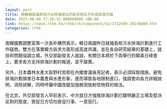 ```yaml
---
layout: post
title: 南韓稱就福島核污水排海提出的訴求與日方形成高度共識
date: 2023-08-08 17:26:52.000000000 +08:00
link: https://news.rthk.hk/rthk/ch/component/k2/1712599-20230808.htm
categories: rthk
---
```


南韓國務調整室第一次長朴購然表示，韓日兩國昨日就福島核污水排海計劃進行工作磋商，雙方在落實韓方訴求方面形成高度共識，並在各自研究結果的基礎上，就技術問題協調立場。外交部副發言人就說，有關日本將於下周舉行的韓美日峰會上，要求各方支持排海計劃的報道，並不屬實。

另外，日本農林水產大臣野村哲郎在內閣會議後見記者，表示必須採取措施，避免排海計劃損害日本農產與水產形象，進而導致各地限制進口，強調會向各方詳細說明，消除誤解，同時呼籲中國改變加強檢測放射性物質的做法。

在北京，外交部發言人早前表示，中方就日方強推排海計劃已闡明嚴正立場及堅決反對的態度，敦促日方切勿倉促行事、一意孤行。
